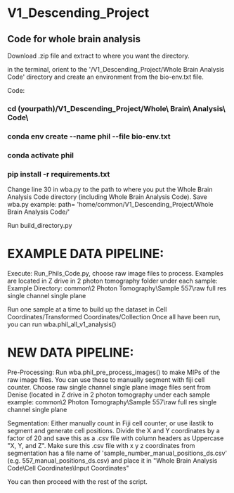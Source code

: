 # V1_Descending_Project

## Code for whole brain analysis 

Download .zip file and extract to where you want the directory.  

in the terminal, orient to the '/V1_Descending_Project/Whole Brain Analysis Code' directory and create an environment from the bio-env.txt file. 

Code:
### cd (yourpath)/V1_Descending_Project/Whole\ Brain\ Analysis\ Code\ 
### conda env create --name phil --file bio-env.txt
### conda activate phil
### pip install -r requirements.txt

Change line 30 in wba.py to the path to where you put the Whole Brain Analysis Code directory (including Whole Brain Analysis Code). Save wba.py 
example: path= 'home/common/V1_Descending_Project/Whole Brain Analysis Code/'

Run build_directory.py 


# EXAMPLE DATA PIPELINE:
    
Execute: Run_Phils_Code.py, choose raw image files to process. 
Examples are located in Z drive in 2 photon tomography folder under each sample: 
Example Directory: common\2 Photon Tomography\Sample 557\raw full res single channel single plane

Run one sample at a time to build up the dataset in Cell Coordinates/Transformed Coordinates/Collection
Once all have been run, you can run wba.phil_all_v1_analysis() 
  

# NEW DATA PIPELINE:  
Pre-Processing:
Run wba.phil_pre_process_images() to make MIPs of the raw image files. You can use these to manually segment with fiji cell counter. 
Choose raw single channel single plane image files sent from Denise (located in Z drive in 2 photon tomography under each sample example: 
common\2 Photon Tomography\Sample 557\raw full res single channel single plane

Segmentation: 
Either manually count in Fiji cell counter, or use ilastik to segment and generate cell positions. Divide the X and Y coordinates by a factor of 20 and save this as a .csv file with column headers as Uppercase "X, Y, and Z". 
Make sure this .csv file with x y z coordinates from segmentation has a file name of 'sample_number_manual_positions_ds.csv' (e.g. 557_manual_positions_ds.csv) and place it in "Whole Brain Analysis Code\Cell Coordinates\Input Coordinates" 

You can then proceed with the rest of the script.

